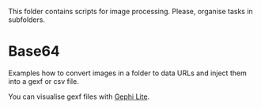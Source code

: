 This folder contains scripts for image processing.
Please, organise tasks in subfolders.


# Base64

Examples how to convert images in a folder to data URLs 
and inject them into a gexf or csv file.

You can visualise gexf files with [Gephi Lite](https://gephi.org/gephi-lite/).

